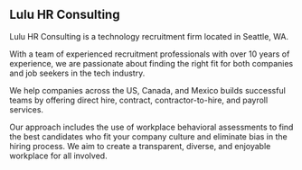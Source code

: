 ## Lulu HR Consulting

Lulu HR Consulting is a technology recruitment firm located in Seattle, WA. 

With a team of experienced recruitment professionals with over 10 years of experience, we are passionate about finding the right fit for both companies and job seekers in the tech industry.


We help companies across the US, Canada, and Mexico builds successful teams by offering direct hire, contract, contractor-to-hire, and payroll services. 

Our approach includes the use of workplace behavioral assessments to find the best candidates who fit your company culture and eliminate bias in the hiring process. We aim to create a transparent, diverse, and enjoyable workplace for all involved. 

<br/>
<br/>
<br/>
<br/>
<br/>

<br/>
<br/>
<br/>
